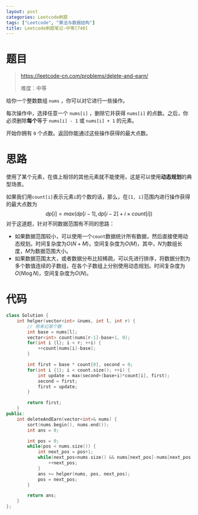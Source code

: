 ```yaml
---
layout: post
categories: Leetcode刷题
tags: ["Leetcode", "算法与数据结构"]
title: Leetcode刷题笔记-中等[740]
---
```


<!-- more -->

# 题目

> https://leetcode-cn.com/problems/delete-and-earn/
>
> 难度：中等

给你一个整数数组 `nums` ，你可以对它进行一些操作。

每次操作中，选择任意一个 `nums[i]` ，删除它并获得 `nums[i]` 的点数。之后，你必须删除**每个**等于 `nums[i] - 1` 或 `nums[i] + 1` 的元素。

开始你拥有 `0` 个点数。返回你能通过这些操作获得的最大点数。

# 思路

使用了某个元素，在值上相邻的其他元素就不能使用，这是可以使用**动态规划**的典型场景。

如果我们用`count[i]`表示元素`i`的个数的话，那么，在`[1, i]`范围内进行操作获得的最大点数为
$$
dp[i] = max(dp[i-1], dp[i-2]+i\times count[i])
$$
对于这道题，针对不同数据范围有不同的思路：

- 如果数据范围较小，可以使用一个`count`数据统计所有数据，然后直接使用动态规划。时间复杂度为$O(N+M)$，空间复杂度为$O(M)$，其中，$N$为数组长度，$M$为数据范围大小。
- 如果数据范围太大，或者数据分布比较稀疏，可以先进行排序，将数据分割为多个数值连续的子数组，在各个子数组上分别使用动态规划。时间复杂度为$O(N\log{N})$，空间复杂度为$O(N)$。

# 代码

```c++
class Solution {
    int helper(vector<int> &nums, int l, int r) {
        // 用来记录个数
        int base = nums[l];
        vector<int> count(nums[r-1]-base+1, 0);
        for(int i {l}; i < r; ++i) {
            ++count[nums[i]-base];
        }

        int first = base * count[0], second = 0;
        for(int i {1}; i < count.size(); ++i) {
            int update = max(second+(base+i)*count[i], first);
            second = first;
            first = update;
        }

        return first;
    }
public:
    int deleteAndEarn(vector<int>& nums) {
        sort(nums.begin(), nums.end());
        int ans = 0;

        int pos = 0;
        while(pos < nums.size()) {
            int next_pos = pos+1;
            while(next_pos<nums.size() && nums[next_pos]-nums[next_pos-1]<=1) {
                ++next_pos;
            }
            ans += helper(nums, pos, next_pos);
            pos = next_pos;
        }

        return ans;
    }
};
```

